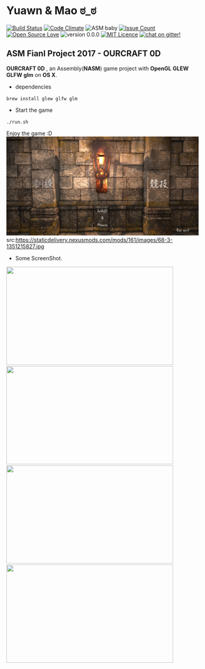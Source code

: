 
# Yuawn & Mao ಠ_ಠ
[![Build Status](http://img.shields.io/travis/ssspeedgit00/ASM_Final_Project_2017.svg?style=flat-square)](https://travis-ci.org/ssspeedgit00/ASM_Final_Project_2017)
[![Code Climate](http://img.shields.io/codeclimate/github/ssspeedgit00/ASM_Final_Project_2017.svg?style=flat-square)](https://codeclimate.com/github/ssspeedgit00/ASM_Final_Project_2017)
![ASM baby](https://img.shields.io/badge/ASM-baby-orange.svg?style=flat-square)
[![Issue Count](https://codeclimate.com/github/ssspeedgit00/ASM_Final_Project_2017/badges/issue_count.svg?style=flat-square)](https://codeclimate.com/github/ssspeedgit00/ASM_Final_Project_2017)
[![Open Source Love](https://badges.frapsoft.com/os/v2/open-source.svg?v=103&style=flat-square)](https://github.com/ellerbrock/open-source-badges/)
![version 0.0.0](https://img.shields.io/badge/version-0.0.0-FF69A4.svg?style=flat-square)
[![MIT Licence](https://badges.frapsoft.com/os/mit/mit.svg?v=103&style=flat-square)](https://opensource.org/licenses/mit-license.php)
[![chat on gitter!](https://badges.gitter.im/huei90/Interesting-Things-on-GitHub.svg?style=flat-square)](https://gitter.im/ASM_Project_2017/Lobby?utm_source=share-link&utm_medium=link&utm_campaign=share-link)
<!--![元 毛](https://img.shields.io/badge/元-毛-blue.svg?style=flat-square)
[![Build Status](https://travis-ci.org/ssspeedgit00/ASM_Final_Project_2017.svg?branch=master&style=flat-square)](https://travis-ci.org/ssspeedgit00/ASM_Final_Project_2017)
[![Code Climate](https://codeclimate.com/github/ssspeedgit00/ASM_Final_Project_2017/badges/gpa.svg?style=flat-square)](https://codeclimate.com/github/ssspeedgit00/ASM_Final_Project_2017)-->
## ASM Fianl Project 2017 - OURCRAFT 0D
**OURCRAFT 0D** , an Assembly(**NASM**) game project with **OpenGL** **GLEW** **GLFW** **glm** on **OS X**.
- dependencies
```
brew install glew glfw glm
```
- Start the game
```
./run.sh
```
Enjoy the game :D
![img](https://github.com/ssspeedgit00/ASM_Final_Project_2017/blob/master/src/gamestarCom.png)
src:https://staticdelivery.nexusmods.com/mods/161/images/68-3-1351215827.jpg
- Some ScreenShot.
<img src="https://github.com/ssspeedgit00/ASM_Final_Project_2017/blob/master/src/screenshot/i.png" width = "437" height = "257">
<img src="https://github.com/ssspeedgit00/ASM_Final_Project_2017/blob/master/src/screenshot/a.png" width = "437" height = "257">
<img src="https://github.com/ssspeedgit00/ASM_Final_Project_2017/blob/master/src/screenshot/f.png" width = "437" height = "257">
<img src="https://github.com/ssspeedgit00/ASM_Final_Project_2017/blob/master/src/screenshot/h.png" width = "437" height = "257">
<!--![img](https://github.com/ssspeedgit00/ASM_Final_Project_2017/blob/master/src/screenshot/i.png)
![img](https://github.com/ssspeedgit00/ASM_Final_Project_2017/blob/master/src/screenshot/a.png)
![img](https://github.com/ssspeedgit00/ASM_Final_Project_2017/blob/master/src/screenshot/f.png)
![img](https://github.com/ssspeedgit00/ASM_Final_Project_2017/blob/master/src/screenshot/h.png)-->




